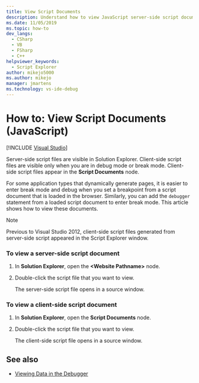 ```yaml
---
title: View Script Documents
description: Understand how to view JavaScript server-side script documents in Visual Studio using Solution Explorer.
ms.date: 11/05/2019
ms.topic: how-to
dev_langs: 
  - CSharp
  - VB
  - FSharp
  - C++
helpviewer_keywords: 
  - Script Explorer
author: mikejo5000
ms.author: mikejo
manager: jmartens
ms.technology: vs-ide-debug
---
```

# How to: View Script Documents (JavaScript)

 [!INCLUDE [Visual Studio](~/includes/applies-to-version/vs-windows-only.md)]

Server-side script files are visible in Solution Explorer. Client-side script files are visible only when you are in debug mode or break mode. Client-side script files appear in the **Script Documents** node.

For some application types that dynamically generate pages, it is easier to enter break mode and debug when you set a breakpoint from a script document that is loaded in the browser. Similarly, you can add the `debugger` statement from a loaded script document to enter break mode. This article shows how to view these documents.

> [!NOTE]
> Previous to Visual Studio 2012, client-side script files generated from server-side script appeared in the Script Explorer window.

### To view a server-side script document

1. In **Solution Explorer**, open the **\<Website Pathname>** node.

2. Double-click the script file that you want to view.

     The server-side script file opens in a source window.

### To view a client-side script document

1. In **Solution Explorer**, open the **Script Documents** node.

2. Double-click the script file that you want to view.

     The client-side script file opens in a source window.

## See also
- [Viewing Data in the Debugger](../debugger/viewing-data-in-the-debugger.md)